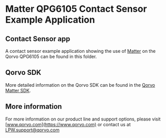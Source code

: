 # Matter QPG6105 Contact Sensor Example Application

## Contact Sensor app

A contact sensor example application showing the use of
[Matter](https://github.com/project-chip/connectedhomeip) on the Qorvo QPG6105
can be found in this folder.

## Qorvo SDK

More detailed information on the Qorvo SDK can be found in the
[Qorvo Matter SDK](https://github.com/Qorvo/QMatter).

## More information

For more information on our product line and support options, please visit
[www.qorvo.com](https://www.qorvo.com) or contact us at <LPW.support@qorvo.com>
